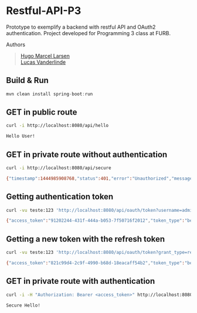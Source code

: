 # Restful-API-P3

Prototype to exemplify a backend with restful API and OAuth2 authentication. Project developed for Programming 3 class at FURB.

Authors
> [Hugo Marcel Larsen](https://github.com/HMLarsen) <br>
> [Lucas Vanderlinde](https://github.com/LucasVander) <br>

## Build & Run
```java
mvn clean install spring-boot:run
```
## GET in public route
```sh
curl -i http://localhost:8080/api/hello

Hello User!
```
## GET in private route without authentication
```sh
curl -i http://localhost:8080/api/secure

{"timestamp":1444985908768,"status":401,"error":"Unauthorized","message":"Access Denied","path":"/api/secure"}
```

## Getting authentication token
```sh
curl -vu teste:123 'http://localhost:8080/api/oauth/token?username=admin&password=admin&grant_type=password'

{"access_token":"91202244-431f-444a-b053-7f50716f2012","token_type":"bearer","refresh_token":"e6f8624f-213d-4343-a971-980e83f734be","expires_in":1738,"scope":"read write"}
```

## Getting a new token with the refresh token
```sh
curl -vu teste:123 'http://localhost:8080/api/oauth/token?grant_type=refresh_token&refresh_token=<refresh_token>'

{"access_token":"821c99d4-2c9f-4990-b68d-18eacaff54b2","token_type":"bearer","refresh_token":"e6f8624f-213d-4343-a971-980e83f734be","expires_in":1799,"scope":"read write"}
```

## GET in private route with authentication
```sh
curl -i -H "Authorization: Bearer <access_token>" http://localhost:8080/api/secure

Secure Hello!
```
